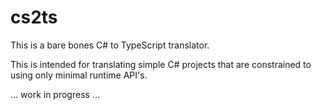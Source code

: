 # cs2ts

This is a bare bones C# to TypeScript translator.

This is intended for translating simple C# projects that are constrained to using only minimal runtime API's. 

... work in progress ...


